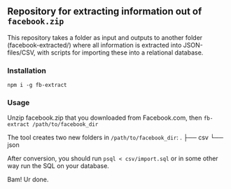 ## Repository for extracting information out of `facebook.zip`

This repository takes a folder as input and outputs to another folder (facebook-extracted/) where all information is extracted into JSON-files/CSV, with scripts for importing these into a relational database.

### Installation
`npm i -g fb-extract`

### Usage
Unzip facebook.zip that you downloaded from Facebook.com, then
`fb-extract /path/to/facebook_dir`

The tool creates two new folders in `/path/to/facebook_dir`:
.
├── csv
└── json

After conversion, you should run `psql < csv/import.sql` or in some other way run the SQL on your database.

Bam! Ur done.